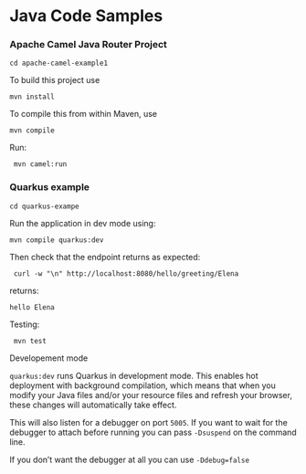 Java Code Samples
=========================

### Apache Camel Java Router Project
```
cd apache-camel-example1
```

To build this project use

    mvn install

To compile this from within Maven, use
```
mvn compile
```
Run:
```
 mvn camel:run
```

### Quarkus example
```
cd quarkus-exampe
```
Run the application in dev mode using: 
```
mvn compile quarkus:dev
```

Then check that the endpoint returns as expected:
```
 curl -w "\n" http://localhost:8080/hello/greeting/Elena  
```
returns:
```
hello Elena
```

Testing:
```
 mvn test
```

Developement mode

`quarkus:dev` runs Quarkus in development mode. This enables hot deployment with background compilation, which means that when you modify your Java files and/or your resource files and refresh your browser, these changes will automatically take effect. 

This will also listen for a debugger on port `5005`. If you want to wait for the debugger to attach before running you can pass `-Dsuspend` on the command line. 

If you don’t want the debugger at all you can use `-Ddebug=false`

